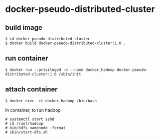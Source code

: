 # docker-pseudo-distributed-cluster

## build image

```
$ cd docker-pseudo-distributed-cluster
$ docker build docker-pseudo-distributed-cluster:1.0 .
```

## run container

```
$ docker run --privileged -d --name docker_hadoop docker-pseudo-distributed-cluster:1.0 /sbin/init
```

## attach container

```
$ docker exec -it docker_hadoop /bin/bash
```

In container, to run hadoop

```
# systemctl start sshd
# cd /root/hadoop
# bin/hdfs namenode -format
# sbin/start-dfs.sh
```
